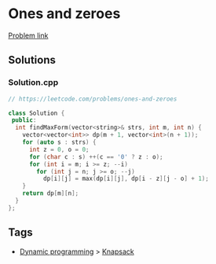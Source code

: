 # Ones and zeroes

[Problem link](https://leetcode.com/problems/ones-and-zeroes)

## Solutions


### Solution.cpp
```cpp
// https://leetcode.com/problems/ones-and-zeroes

class Solution {
 public:
  int findMaxForm(vector<string>& strs, int m, int n) {
    vector<vector<int>> dp(m + 1, vector<int>(n + 1));
    for (auto s : strs) {
      int z = 0, o = 0;
      for (char c : s) ++(c == '0' ? z : o);
      for (int i = m; i >= z; --i)
        for (int j = n; j >= o; --j)
          dp[i][j] = max(dp[i][j], dp[i - z][j - o] + 1);
    }
    return dp[m][n];
  }
};
```
## Tags

* [Dynamic programming](/README.md#Dynamic_programming) > [Knapsack](/README.md#Dynamic_programming-Knapsack)
